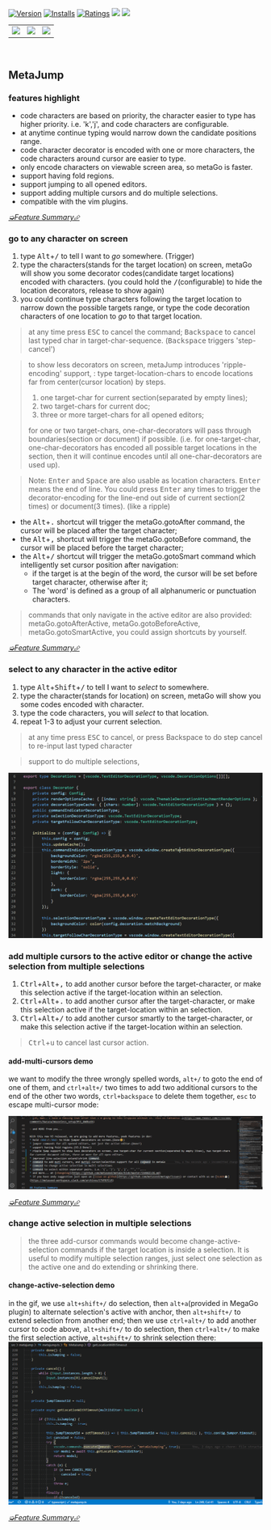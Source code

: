 [![Version](https://vsmarketplacebadge.apphb.com/version/metaseed.metajump.svg)](https://marketplace.visualstudio.com/items?itemName=metaseed.metajump)
[![Installs](https://vsmarketplacebadge.apphb.com/installs/metaseed.metajump.svg)](https://marketplace.visualstudio.com/items?itemName=metaseed.metajump)
[![Ratings](https://vsmarketplacebadge.apphb.com/rating/metaseed.metajump.svg)](https://marketplace.visualstudio.com/items?itemName=metaseed.metajump)
[![](https://img.shields.io/badge/TWITTER-%40metaseed-blue.svg?logo=twitter&style=flat)](https://twitter.com/metaseed)
[![](https://img.shields.io/badge/gitter-join_chat-1dce73.svg?style=flat&logo=gitter-white)](https://gitter.im/vscode-metago/community)

<table align="center" width="68%" border="0">
  <tr>
    <td>
      <a href="https://github.com/sponsors/metasong">
          <img src="https://github.com/metaseed/metaGo/blob/master/donate/githubSponsors.png?raw=true" style="height: 66px;" />
      </a>
    </td>
    <td>
      <a href="https://www.paypal.com/cgi-bin/webscr?cmd=_donations&business=P9GXHBAAHPBMN&item_name=metago+dev&currency_code=USD&source=url">
          <img src="https://www.paypalobjects.com/en_US/i/btn/btn_donateCC_LG.gif"/>
      </a>
      <br>
    </td>
    <td>
      <a href="https://github.com/metaseed/metaGo/blob/master/donate/index.md">
          <img src="https://github.com/metaseed/metaGo/blob/master/donate/scan.png?raw=true" style="height: 66px;"/>
      </a>
    </td>
  </tr>
</table>
<br>

## MetaJump

### features highlight
* code characters are based on priority, the character easier to type has higher priority. i.e. 'k','j', and code characters are configurable.
* at anytime continue typing would narrow down the candidate positions range.
* code character decorator is encoded with one or more characters, the code characters around cursor are easier to type.
* only encode characters on viewable screen area, so metaGo is faster.
* support having fold regions.
* support jumping to all opened editors.
* support adding multiple cursors and do multiple selections.
* compatible with the vim plugins.

[*➭Feature Summary⮵*](https://github.com/metaseed/metaGo/blob/master/README.md#features-summary)

### go to any character on screen
1. type <kbd>Alt</kbd>+<kbd>/</kbd> to tell I want to *go* somewhere. (Trigger)
2. type the characters(stands for the target location) on screen, metaGo will show you some decorator codes(candidate target locations) encoded with characters. (you could hold the <kbd>/</kbd>(configurable) to hide the location decorators, release to show again)
3. you could continue type characters following the target location to narrow down the possible targets range, or type the code decoration characters of one location to *go* to that target location.

> at any time press <kbd>ESC</kbd> to cancel the command; <kbd>Backspace</kbd> to cancel last typed char in target-char-sequence. (<kbd>Backspace</kbd> triggers 'step-cancel')    

> to show less decorators on screen, metaJump introduces 'ripple-encoding' support, : type target-location-chars to encode locations far from center(cursor location) by steps.
> 1. one target-char for current section(separated by empty lines);
> 1. two target-chars for current doc;
> 1. three or more target-chars for all opened editors;  
> 
> for one or two target-chars, one-char-decorators will pass through boundaries(section or document) if possible. (i.e. for one-target-char, one-char-decorators has encoded all possible target locations in the section, then it will continue encodes until all one-char-decorators are used up).  

> Note: <kbd>Enter</kbd> and <kbd>Space</kbd> are also usable as location characters. <kbd>Enter</kbd> means the end of line. You could press <kbd>Enter</kbd> any times to trigger the decorator-encoding for the line-end out side of current section(2 times) or document(3 times). (like a ripple)    

* the <kbd>Alt</kbd>+<kbd>.</kbd> shortcut will trigger the metaGo.gotoAfter command, the cursor will be placed after the target character;    
* the <kbd>Alt</kbd>+<kbd>,</kbd> shortcut will trigger the metaGo.gotoBefore command, the cursor will be placed before the target character;
* the <kbd>Alt</kbd>+<kbd>/</kbd> shortcut will trigger the metaGo.gotoSmart command which intelligently set cursor position after navigation:
    * if the target is at the begin of the word, the cursor will be set before target character, otherwise after it;
    * The 'word' is defined as a group of all alphanumeric or punctuation characters.

> commands that only navigate in the active editor are also provided: metaGo.gotoAfterActive, metaGo.gotoBeforeActive, metaGo.gotoSmartActive, you could assign shortcuts by yourself.


[*➭Feature Summary⮵*](https://github.com/metaseed/metaGo/blob/master/README.md#features-summary)

### select to any character in the active editor
1. type <kbd>Alt</kbd>+<kbd>Shift</kbd>+<kbd>/</kbd> to tell I want to *select* to somewhere.
2. type the character(stands for location) on screen, metaGo will show you some codes encoded with character.
3. type the code characters, you will *select* to that location.
4. repeat 1-3 to adjust your current selection.
> at any time press <kbd>ESC</kbd> to cancel, or press <kdb>Backspace</kbd> to do step cancel to re-input last typed character

> support to do multiple selections, 

![MetaGo.MetaJump](images/metago.jump.gif)

### add multiple cursors to the active editor or change the active selection from multiple selections
1. <kbd>Ctrl</kbd>+<kbd>Alt</kbd>+<kbd>,</kbd> to add another cursor before the target-character, or make this selection active if the target-location within an selection.
1. <kbd>Ctrl</kbd>+<kbd>Alt</kbd>+<kbd>.</kbd> to add another cursor after the target-character, or make this selection active if the target-location within an selection.
1. <kbd>Ctrl</kbd>+<kbd>Alt</kbd>+<kbd>/</kbd> to add another cursor smartly to the target-character, or make this selection active if the target-location within an selection.

> <kbd>Ctrl</kbd>+<kbd>u</kbd> to cancel last cursor action.

#### add-multi-cursors demo
we want to modify the three wrongly spelled words, `alt+/` to goto the end of one of them, and `ctrl+alt+/` two times to add two additional cursors to the end of the other two words, `ctrl+backspace` to delete them together, `esc` to escape multi-cursor mode:

![MetaGo.MultiCursor](images/metago.multiCursor.gif)


[*➭Feature Summary⮵*](https://github.com/metaseed/metaGo/blob/master/README.md#features-summary)

### change active selection in multiple selections
> the three add-cursor commands would become change-active-selection commands if the target location is inside a selection. It is useful to modify multiple selection ranges, just select one selection as the active one and do extending or shrinking there.
#### change-active-selection demo
in the gif, we use `alt+shift+/` do selection, then `alt+a`(provided in MegaGo plugin) to alternate selection's active with anchor, then `alt+shift+/` to extend selection from another end; then we use `ctrl+alt+/` to add another cursor to code above, `alt+shift+/` to do selection, then `ctrl+alt+/` to make the first selection active, `alt+shift+/` to shrink selection there:
![MetaGo.change-active-selection](images/metago.change-active-selection.gif)

[*➭Feature Summary⮵*](https://github.com/metaseed/metaGo/blob/master/README.md#features-summary)